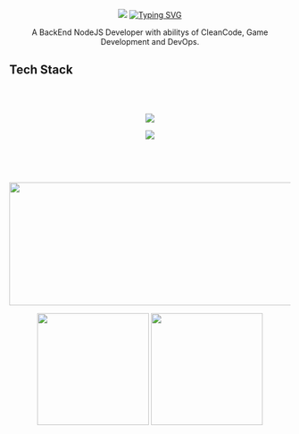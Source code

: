 <p align = "center">
   
<img src = "https://camo.githubusercontent.com/91f3a6ec26ec6a0d05aa5982007e49d4bd11b5d8417ed05002b0ec2b46e25710/68747470733a2f2f63617073756c652d72656e6465722e76657263656c2e6170702f6170693f747970653d776176696e6726636f6c6f723d383430344439266865696768743d39302673656374696f6e3d686561646572">
<a href="https://git.io/typing-svg"><img src="https://readme-typing-svg.herokuapp.com?font=Fira+Code&pause=1000&color=72006D&background=34002200&center=true&vCenter=true&random=true&width=435&lines=Welcome+My+Name+is+Thierrir+Alencar" alt="Typing SVG" /></a>
<p>

<p align="center" text-align="center" width="100px">
      A BackEnd NodeJS Developer with abilitys of CleanCode, Game Development and DevOps.  
</p>


## Tech Stack
<br>
<br>
<p align="center">
  <a href="https://skillicons.dev">
    <img src="https://skillicons.dev/icons?i=js,html,css,gamemakerstudio,lua,mysql,nodejs,sqlite,ts,vscode,docker,postgres" />
  </a>
</p>
<p align="center">
  <a href="https://skillicons.dev">
    <img src="https://skillicons.dev/icons?i=firebase,electron,express,netlify,prisma,vitest" />
  </a>
</p>
<br>
<br>

## 
<p align="center">
  <img width="800" height="220" src="https://streak-stats.demolab.com?user=ciringa&theme=highcontrast&hide_border=true&border_radius=5&card_width=800">
</p>
<div align="center">
  <img height="200" src="https://github-readme-stats.vercel.app/api?username=ciringa&show_icons=true&theme=vision-friendly-dark&hide_border=true">
  <img height="200" src="https://github-readme-stats.vercel.app/api/top-langs/?username=ciringa&size_weight=0.0005&count_weight=0.3&layout=compact&theme=vision-friendly-dark&hide_border=true">
</div>
 
<br>


